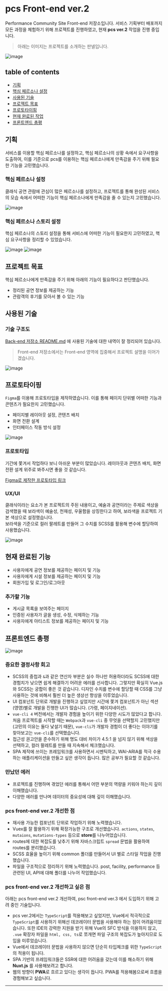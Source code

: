 # pcs Front-end ver.2
Performance Community Site Front-end 저장소입니다.
서비스 기획부터 배포까지 모든 과정을 체험하기 위해 프로젝트를 진행하였고, 현재 **pcs ver.2** 작업을 진행 중입니다.

> 아래는 이미지는 프로젝트를 소개하는 판넬입니다.  

![image](https://user-images.githubusercontent.com/60806840/88348206-c5247000-cd87-11ea-97dc-c679f2570dcd.png)

## table of contents
- [기획](#기획)
- [핵심 페르소나 설정](#핵심-페르소나-설정)
- [사용된 기술](#사용된-기술)
- [프로젝트 목표](#프로젝트-목표)
- [프로토타이핑](#프로토타이핑)
- [현재 완료된 작업](#현재-완료된-작업)  
- [프론트엔드 총평](#프론트엔드-총평)  


## 기획
서비스를 이용할 핵심 페르소나를 설정하고, 핵심 페르소나의 상황 속에서 요구사항을 도출하여, 이를 기준으로 pcs를 이용하는 핵심 페르소나에게 만족감을 주기 위해 필요한 기능을 고민했습니다.  


### 핵심 페르소나 설정
클래식 공연 관람에 관심이 많은 페르소나를 설정하고, 프로젝트를 통해 완성된 서비스의 모습 속에서 어떠한 기능이 핵심 페르소나에게 만족감을 줄 수 있는지 고민했습니다.

![image](https://user-images.githubusercontent.com/60806840/88351317-d0c86480-cd90-11ea-9319-50f7ee652a33.png)

### 핵심 페르소나 스토리 설정
핵심 페르소나의 스토리 설정을 통해 서비스에 어떠한 기능이 필요한지 고민하였고, 핵심 요구사항을 정리할 수 있었습니다.

![image](https://user-images.githubusercontent.com/60806840/88351338-e6d62500-cd90-11ea-8018-bf0c3aa5b891.png)
![image](https://user-images.githubusercontent.com/60806840/88353402-45eb6800-cd98-11ea-8024-7c60c9b02f6b.png)


## 프로젝트 목표
핵심 페르소나에게 만족감을 주기 위해 아래의 기능이 필요하다고 판단했습니다.  
- 정리된 공연 정보를 제공하는 기능
- 관람객의 후기를 모아서 볼 수 있는 기능


## 사용된 기술

### 기술 구조도
[Back-end 저장소 README.md](https://github.com/imseongtae/pcs-back-end#%EC%82%AC%EC%9A%A9%EB%90%9C-%EA%B8%B0%EC%88%A0) 에 사용된 기술에 대한 내역이 잘 정리되어 있습니다.   
> Front-end 저장소에서는 Front-end 영역에 집중해서 프로젝트 설명을 이어가겠습니다.

![image](https://user-images.githubusercontent.com/60806840/88347961-1aac4d00-cd87-11ea-9e29-b8fdd60f73ee.png)



## 프로토타이핑
`Figma`를 이용해 프로토타입을 제작하였습니다. 이를 통해 페이지 단위별 어떠한 기능과 콘텐츠가 필요한지 고민했습니다.

- 페이지별 레이아웃 설정, 콘텐츠 배치
- 화면 전환 설계
- 인터페이스 작동 방식 설정


![image](https://user-images.githubusercontent.com/60806840/88351214-834bf780-cd90-11ea-924e-07d0c9147acb.png)


### 프로토타입
기간에 쫓겨서 작업하다 보니 아쉬운 부분이 많았습니다. 레이아웃과 콘텐츠 배치, 화면 전환 설계 위주로 봐주시면 좋을 것 같습니다.

[Figma로 제작한 프로토타입 링크](https://www.figma.com/proto/IsrM1Pntk3ao0cySFj3IqU/Wireframe-Word-Cloud?node-id=96%3A234&viewport=97%2C217%2C0.07000724971294403&scaling=min-zoom)



### UX/UI
클래식이라는 요소가 본 프로젝트의 주된 내용이고, 예술과 공연이라는 주제로 색상을 검색했을 때 보라색이 예술성, 천재성, 우울함을 상징한다고 하여, 보라색을 프로젝트 기본 색상으로 설정했습니다.  
보라색을 기준으로 컬러 팔레트를 만들어 그 수치를 SCSS를 활용해 변수에 할당하여 사용했습니다.

![image](https://user-images.githubusercontent.com/60806840/89641555-dffcf580-d8ec-11ea-975e-efb4f8c378aa.png)


## 현재 완료된 기능
- 사용자에게 공연 정보를 제공하는 페이지 및 기능
- 사용자에게 시설 정보를 제공하는 페이지 및 기능
- 회원가입 및 로그인/로그아웃

### 추가할 기능
- 게시글 목록을 보여주는 페이지
- 인증된 사용자가 글을 생성, 수정, 삭제하는 기능
- 사용자에게 아티스트 정보를 제공하는 페이지 및 기능


## 프론트엔드 총평
![image](https://user-images.githubusercontent.com/60806840/88351272-a5457a00-cd90-11ea-80cf-2705b8ad6405.png)

### 중요한 결정사항 회고
- SCSS의 중첩과 `&`과 같은 연산자 부분은 실수 하나만 허용하더라도 SCSS에 대한 경험치가 낮으면 쉽게 해결하기 어려운 에러를 선사합니다. 그렇지만 확실히 Vue.js와 SCSS는 궁합이 좋은 것 같습니다. 디자인 수치를 변수에 할당할 때 CSS를 그냥 사용하는 것에 비해서 훨씬 더 높은 생상선 향상을 이루었습니다.
- UI 컴포넌트 단위로 개발을 진행하고 싶었지만 시간에 쫓겨 컴포넌트가 아닌 섹션(영영)별로 개발을 진행한 UI가 많습니다. (가령, 페이지네이션).
- `vue-cli 4` 버전에서는 개발자 경험을 높이기 위한 다양한 시도가 많았다고 합니다. 처음 프로젝트를 시작할 때는 `Webpack`과 `vue-cli` 중 무엇을 선택할지 고민했지만(고민의 이유는 둘다 낯설기 때문), `vue-cli`가 개발자 경험이 더 좋다는 이야기를 찾아보고는 `vue-cli`를 선택했습니다.
- 접근성 권고안을 준수하기 위해 명도 대비 차이가 4.5:1 을 넘지 않기 위해 색상을 선택하고, 컬러 팔레트를 만들 때 지속해서 체크했습니다. 
- SPA 제작에 쓰이는 프레임워크를 사용하면서 시멘틱하고, WAI-ARIA를 적극 수용하는 애플리케이션을 만들고 싶은 생각이 듭니다. 많은 공부가 필요할 것 같습니다.

### 만났던 에러
- 프로젝트를 진행하며 겪었던 에러를 통해서 어떤 부분의 역량을 키워야 하는지 깊이 이해했습니다.
- 다양한 에러를 만나며 데이터의 중요성에 대해 깊이 이해했습니다.

### pcs front-end ver.2 개선한 점
- 재사용 가능한 컴포넌트 단위로 작업하기 위해 노력했습니다.
- Vuex를 잘 활용하기 위해 확장가능한 구조로 개선했습니다. `actions`, `states`, `mutaions`, `mutations-types` 등으로 **store**를 나누어었습니다.
- routes에 대한 복잡도를 낮추기 위해 자바스크립트 `spread` 문법을 활용하여 routes를 분리했습니다. 
- SCSS 효율을 높이기 위해 common 폴더를 만들어서 UI 별로 스타일 작업을 진행했습니다.
- 파일을 구조적으로 정리하기 위해 노력했습니다. post, facility, performance 등 관련된 UI, API에 대해 폴더를 나누어 작업했습니다.


### pcs front-end ver.2 개선하고 싶은 점
아래는 pcs front-end ver.2 개선하여, psc front-end ver.3 에서 도입하기 위해 고려 중인 기술입니다.

- pcs ver.2에서는 `TypeScript`를 적용해보고 싶었지만, Vue에서 적극적으로 `TypeScript`를 사용하기 위해선 데코레이터 문법을 사용해야 하는 점이 어려움이었습니다. 또한 IDE의 강력한 지원을 받기 위해 Vue의 SFC 방식을 이용하지 않고, `.vue` 확장자 파일을 `html, css, ts`로 쪼개면 파일 구조의 복잡도가 높아지므로 도입을 미루었습니다.
- Vue에서 데코레이터 문법을 사용하지 않으면 단순히 타입체크를 위한 `TypeScript`의 적용이 됩니다.
- SPA 기반의 프레임워크들은 SSR에 대한 어려움을 갖는데 이를 해소하기 위해 **Nuxt.js** 를 사용해보려고 합니다.
- 웹의 방향이 **PWA**로 흐르고 있다는 생각이 듭니다. PWA를 적용해봄으로써 흐름을 경험해보고 싶습니다.

---


